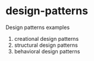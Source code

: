 # design-patterns

Design patterns examples

1. creational design patterns
2. structural design patterns
3. behavioral design patterns
